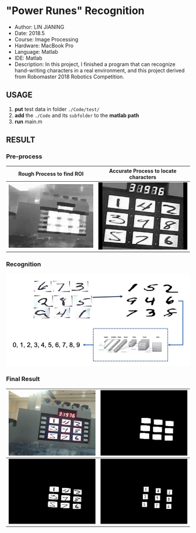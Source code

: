 # "Power Runes" Recognition

- Author: LIN JIANING
- Date: 2018.5
- Course: Image Processing
- Hardware: MacBook Pro 
- Language: Matlab
- IDE: Matlab
- Description: In this project, I finished a program that can recognize hand-writing characters in a real environment, and this project derived from Robomaster 2018 Robotics Competition.

## USAGE

1. **put** test data in folder `./Code/test/`
2. **add** the `./Code` and its `subfolder` to the **matlab path**
3. **run** main.m

## RESULT

### Pre-process

|       Rough Process to find ROI       | Accurate Process to locate characters |
| :-----------------------------------: | :-----------------------------------: |
| ![process_rough](./process_rough.gif) |   ![process_acc](./process_acc.gif)   |

### Recognition

![CNN](./CNN.png)

### Final Result

| ![A](./A.png)                         | ![C](./C.png)                     |
| ------------------------------------- | --------------------------------- |
| ![outimg](./outimg.png)               | ![Ze](./Ze.png)                   |
